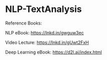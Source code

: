 # NLP-TextAnalysis

Reference Books:

NLP eBook:
https://lnkd.in/gwguw3ec

Video Lecture:
https://lnkd.in/gUwt2FxH

Deep Learning eBook:
https://d2l.ai/index.html
